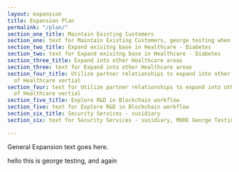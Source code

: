 ```yaml
---
layout: expansion
title: Expansion Plan
permalink: "/plan/"
section_one_title: Maintain Existing Customers
section_one: text for Maintain Existing Customers, george testing when using cms
section_two_title: Expand exisitng base in Healthcare - Diabetes
section_two: text for Expand exisitng base in Healthcare - Diabetes
section_three_title: Expand into other Healthcare areas
section_three: text for Expand into other Healthcare areas
section_four_title: Utilize partner relationships to expand into other areas outside
  of Healthcare vertial
section_four: text for Utilize partner relationships to expand into other areas outside
  of Healthcare vertial
section_five_title: Explore R&D in Blockchain workflow
section_five: text for Explore R&D in Blockchain workflow
section_six_title: Security Services - susidiary
section_six: text for Security Services - susidiary, MORE George Testing

---
```

General Expansion text goes here.

hello this is george testing, and again